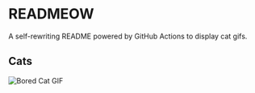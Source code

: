 # READMEOW

A self-rewriting README powered by GitHub Actions to display cat gifs.

## Cats

![Bored Cat GIF](https://media4.giphy.com/media/v1.Y2lkPTlhY2QwMmRhN2M5bGt6MTY0cWFpc252eDl1NjdnbzlsdXBnbWxrcWhzajh1OGVwbSZlcD12MV9naWZzX3NlYXJjaCZjdD1n/mlvseq9yvZhba/200.gif)
